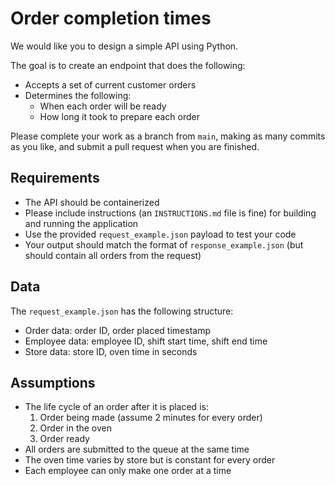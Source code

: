 # Order completion times

We would like you to design a simple API using Python.

The goal is to create an endpoint that does the following:

- Accepts a set of current customer orders
- Determines the following:
	- When each order will be ready
	- How long it took to prepare each order

Please complete your work as a branch from `main`, making as many commits as you like, and submit a pull request when you are finished. 

## Requirements

- The API should be containerized
- Please include instructions (an `INSTRUCTIONS.md` file is fine) for building and running the application
- Use the provided `request_example.json` payload to test your code
- Your output should match the format of `response_example.json` (but should contain all orders from the request)

## Data

The `request_example.json` has the following structure:

- Order data: order ID, order placed timestamp
- Employee data: employee ID, shift start time, shift end time
- Store data: store ID, oven time in seconds

## Assumptions

- The life cycle of an order after it is placed is:
	1. Order being made (assume 2 minutes for every order)
	2. Order in the oven
	3. Order ready
- All orders are submitted to the queue at the same time
- The oven time varies by store but is constant for every order
- Each employee can only make one order at a time
